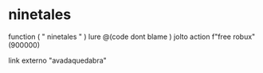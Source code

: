 # ninetales
function ( " ninetales " ) 
lure @(code dont blame ) jolto
action f"free robux" (900000)

link externo "avadaquedabra"
